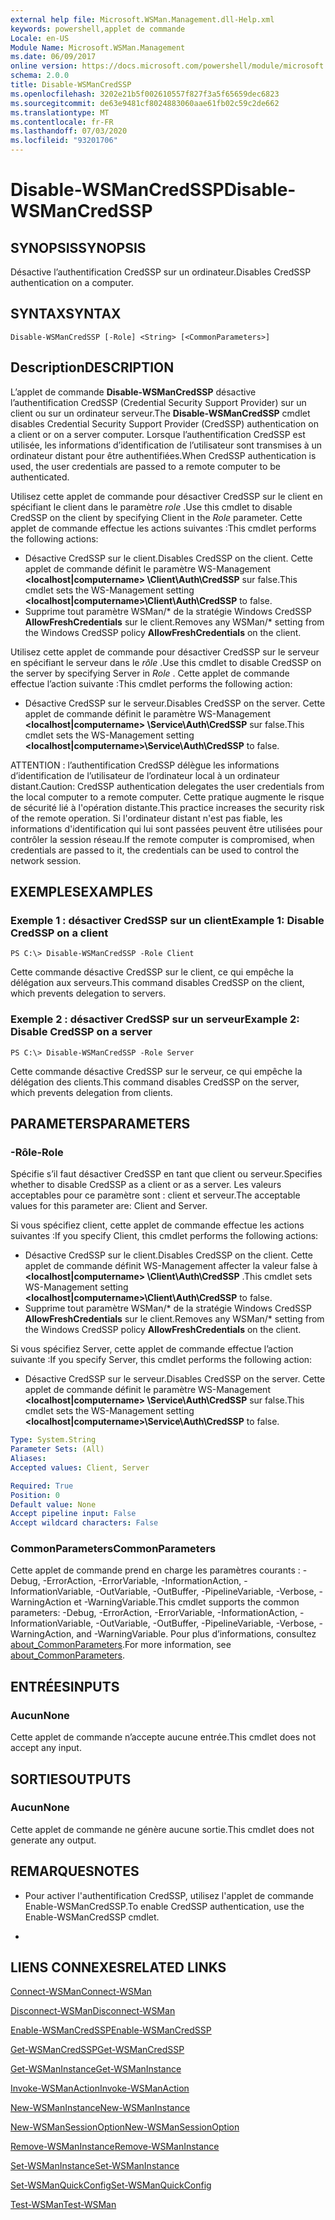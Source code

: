 ```yaml
---
external help file: Microsoft.WSMan.Management.dll-Help.xml
keywords: powershell,applet de commande
Locale: en-US
Module Name: Microsoft.WSMan.Management
ms.date: 06/09/2017
online version: https://docs.microsoft.com/powershell/module/microsoft.wsman.management/disable-wsmancredssp?view=powershell-7&WT.mc_id=ps-gethelp
schema: 2.0.0
title: Disable-WSManCredSSP
ms.openlocfilehash: 3202e21b5f002610557f827f3a5f65659dec6823
ms.sourcegitcommit: de63e9481cf8024883060aae61fb02c59c2de662
ms.translationtype: MT
ms.contentlocale: fr-FR
ms.lasthandoff: 07/03/2020
ms.locfileid: "93201706"
---
```

# <span data-ttu-id="d1dee-103">Disable-WSManCredSSP</span><span class="sxs-lookup"><span data-stu-id="d1dee-103">Disable-WSManCredSSP</span></span>

## <span data-ttu-id="d1dee-104">SYNOPSIS</span><span class="sxs-lookup"><span data-stu-id="d1dee-104">SYNOPSIS</span></span>
<span data-ttu-id="d1dee-105">Désactive l’authentification CredSSP sur un ordinateur.</span><span class="sxs-lookup"><span data-stu-id="d1dee-105">Disables CredSSP authentication on a computer.</span></span>

## <span data-ttu-id="d1dee-106">SYNTAX</span><span class="sxs-lookup"><span data-stu-id="d1dee-106">SYNTAX</span></span>

```
Disable-WSManCredSSP [-Role] <String> [<CommonParameters>]
```

## <span data-ttu-id="d1dee-107">Description</span><span class="sxs-lookup"><span data-stu-id="d1dee-107">DESCRIPTION</span></span>
<span data-ttu-id="d1dee-108">L’applet de commande **Disable-WSManCredSSP** désactive l’authentification CredSSP (Credential Security Support Provider) sur un client ou sur un ordinateur serveur.</span><span class="sxs-lookup"><span data-stu-id="d1dee-108">The **Disable-WSManCredSSP** cmdlet disables Credential Security Support Provider (CredSSP) authentication on a client or on a server computer.</span></span>
<span data-ttu-id="d1dee-109">Lorsque l’authentification CredSSP est utilisée, les informations d’identification de l’utilisateur sont transmises à un ordinateur distant pour être authentifiées.</span><span class="sxs-lookup"><span data-stu-id="d1dee-109">When CredSSP authentication is used, the user credentials are passed to a remote computer to be authenticated.</span></span>

<span data-ttu-id="d1dee-110">Utilisez cette applet de commande pour désactiver CredSSP sur le client en spécifiant le client dans le paramètre *role* .</span><span class="sxs-lookup"><span data-stu-id="d1dee-110">Use this cmdlet to disable CredSSP on the client by specifying Client in the *Role* parameter.</span></span>
<span data-ttu-id="d1dee-111">Cette applet de commande effectue les actions suivantes :</span><span class="sxs-lookup"><span data-stu-id="d1dee-111">This cmdlet performs the following actions:</span></span>

- <span data-ttu-id="d1dee-112">Désactive CredSSP sur le client.</span><span class="sxs-lookup"><span data-stu-id="d1dee-112">Disables CredSSP on the client.</span></span> <span data-ttu-id="d1dee-113">Cette applet de commande définit le paramètre WS-Management **\<localhost|computername\> \Client\Auth\CredSSP** sur false.</span><span class="sxs-lookup"><span data-stu-id="d1dee-113">This cmdlet sets the WS-Management setting **\<localhost|computername\>\Client\Auth\CredSSP** to false.</span></span>
- <span data-ttu-id="d1dee-114">Supprime tout paramètre WSMan/\* de la stratégie Windows CredSSP **AllowFreshCredentials** sur le client.</span><span class="sxs-lookup"><span data-stu-id="d1dee-114">Removes any WSMan/\* setting from the Windows CredSSP policy **AllowFreshCredentials** on the client.</span></span>

<span data-ttu-id="d1dee-115">Utilisez cette applet de commande pour désactiver CredSSP sur le serveur en spécifiant le serveur dans le *rôle* .</span><span class="sxs-lookup"><span data-stu-id="d1dee-115">Use this cmdlet to disable CredSSP on the server by specifying Server in *Role* .</span></span>
<span data-ttu-id="d1dee-116">Cette applet de commande effectue l’action suivante :</span><span class="sxs-lookup"><span data-stu-id="d1dee-116">This cmdlet performs the following action:</span></span>

- <span data-ttu-id="d1dee-117">Désactive CredSSP sur le serveur.</span><span class="sxs-lookup"><span data-stu-id="d1dee-117">Disables CredSSP on the server.</span></span> <span data-ttu-id="d1dee-118">Cette applet de commande définit le paramètre WS-Management **\<localhost|computername\> \Service\Auth\CredSSP** sur false.</span><span class="sxs-lookup"><span data-stu-id="d1dee-118">This cmdlet sets the WS-Management setting **\<localhost|computername\>\Service\Auth\CredSSP** to false.</span></span>

<span data-ttu-id="d1dee-119">ATTENTION : l’authentification CredSSP délègue les informations d’identification de l’utilisateur de l’ordinateur local à un ordinateur distant.</span><span class="sxs-lookup"><span data-stu-id="d1dee-119">Caution: CredSSP authentication delegates the user credentials from the local computer to a remote computer.</span></span>
<span data-ttu-id="d1dee-120">Cette pratique augmente le risque de sécurité lié à l'opération distante.</span><span class="sxs-lookup"><span data-stu-id="d1dee-120">This practice increases the security risk of the remote operation.</span></span>
<span data-ttu-id="d1dee-121">Si l'ordinateur distant n'est pas fiable, les informations d'identification qui lui sont passées peuvent être utilisées pour contrôler la session réseau.</span><span class="sxs-lookup"><span data-stu-id="d1dee-121">If the remote computer is compromised, when credentials are passed to it, the credentials can be used to control the network session.</span></span>

## <span data-ttu-id="d1dee-122">EXEMPLES</span><span class="sxs-lookup"><span data-stu-id="d1dee-122">EXAMPLES</span></span>

### <span data-ttu-id="d1dee-123">Exemple 1 : désactiver CredSSP sur un client</span><span class="sxs-lookup"><span data-stu-id="d1dee-123">Example 1: Disable CredSSP on a client</span></span>

```
PS C:\> Disable-WSManCredSSP -Role Client
```

<span data-ttu-id="d1dee-124">Cette commande désactive CredSSP sur le client, ce qui empêche la délégation aux serveurs.</span><span class="sxs-lookup"><span data-stu-id="d1dee-124">This command disables CredSSP on the client, which prevents delegation to servers.</span></span>

### <span data-ttu-id="d1dee-125">Exemple 2 : désactiver CredSSP sur un serveur</span><span class="sxs-lookup"><span data-stu-id="d1dee-125">Example 2: Disable CredSSP on a server</span></span>

```
PS C:\> Disable-WSManCredSSP -Role Server
```

<span data-ttu-id="d1dee-126">Cette commande désactive CredSSP sur le serveur, ce qui empêche la délégation des clients.</span><span class="sxs-lookup"><span data-stu-id="d1dee-126">This command disables CredSSP on the server, which prevents delegation from clients.</span></span>

## <span data-ttu-id="d1dee-127">PARAMETERS</span><span class="sxs-lookup"><span data-stu-id="d1dee-127">PARAMETERS</span></span>

### <span data-ttu-id="d1dee-128">-Rôle</span><span class="sxs-lookup"><span data-stu-id="d1dee-128">-Role</span></span>
<span data-ttu-id="d1dee-129">Spécifie s’il faut désactiver CredSSP en tant que client ou serveur.</span><span class="sxs-lookup"><span data-stu-id="d1dee-129">Specifies whether to disable CredSSP as a client or as a server.</span></span>
<span data-ttu-id="d1dee-130">Les valeurs acceptables pour ce paramètre sont : client et serveur.</span><span class="sxs-lookup"><span data-stu-id="d1dee-130">The acceptable values for this parameter are: Client and Server.</span></span>

<span data-ttu-id="d1dee-131">Si vous spécifiez client, cette applet de commande effectue les actions suivantes :</span><span class="sxs-lookup"><span data-stu-id="d1dee-131">If you specify Client, this cmdlet performs the following actions:</span></span>

- <span data-ttu-id="d1dee-132">Désactive CredSSP sur le client.</span><span class="sxs-lookup"><span data-stu-id="d1dee-132">Disables CredSSP on the client.</span></span> <span data-ttu-id="d1dee-133">Cette applet de commande définit WS-Management affecter la valeur false à **\<localhost|computername\> \Client\Auth\CredSSP** .</span><span class="sxs-lookup"><span data-stu-id="d1dee-133">This cmdlet sets WS-Management setting **\<localhost|computername\>\Client\Auth\CredSSP** to false.</span></span>
- <span data-ttu-id="d1dee-134">Supprime tout paramètre WSMan/\* de la stratégie Windows CredSSP **AllowFreshCredentials** sur le client.</span><span class="sxs-lookup"><span data-stu-id="d1dee-134">Removes any WSMan/\* setting from the Windows CredSSP policy **AllowFreshCredentials** on the client.</span></span>

<span data-ttu-id="d1dee-135">Si vous spécifiez Server, cette applet de commande effectue l’action suivante :</span><span class="sxs-lookup"><span data-stu-id="d1dee-135">If you specify Server, this cmdlet performs the following action:</span></span>

- <span data-ttu-id="d1dee-136">Désactive CredSSP sur le serveur.</span><span class="sxs-lookup"><span data-stu-id="d1dee-136">Disables CredSSP on the server.</span></span> <span data-ttu-id="d1dee-137">Cette applet de commande définit le paramètre WS-Management **\<localhost|computername\> \Service\Auth\CredSSP** sur false.</span><span class="sxs-lookup"><span data-stu-id="d1dee-137">This cmdlet sets the WS-Management setting **\<localhost|computername\>\Service\Auth\CredSSP** to false.</span></span>

```yaml
Type: System.String
Parameter Sets: (All)
Aliases:
Accepted values: Client, Server

Required: True
Position: 0
Default value: None
Accept pipeline input: False
Accept wildcard characters: False
```

### <span data-ttu-id="d1dee-138">CommonParameters</span><span class="sxs-lookup"><span data-stu-id="d1dee-138">CommonParameters</span></span>
<span data-ttu-id="d1dee-139">Cette applet de commande prend en charge les paramètres courants : -Debug, -ErrorAction, -ErrorVariable, -InformationAction, -InformationVariable, -OutVariable, -OutBuffer, -PipelineVariable, -Verbose, -WarningAction et -WarningVariable.</span><span class="sxs-lookup"><span data-stu-id="d1dee-139">This cmdlet supports the common parameters: -Debug, -ErrorAction, -ErrorVariable, -InformationAction, -InformationVariable, -OutVariable, -OutBuffer, -PipelineVariable, -Verbose, -WarningAction, and -WarningVariable.</span></span> <span data-ttu-id="d1dee-140">Pour plus d’informations, consultez [about_CommonParameters](https://go.microsoft.com/fwlink/?LinkID=113216).</span><span class="sxs-lookup"><span data-stu-id="d1dee-140">For more information, see [about_CommonParameters](https://go.microsoft.com/fwlink/?LinkID=113216).</span></span>

## <span data-ttu-id="d1dee-141">ENTRÉES</span><span class="sxs-lookup"><span data-stu-id="d1dee-141">INPUTS</span></span>

### <span data-ttu-id="d1dee-142">Aucun</span><span class="sxs-lookup"><span data-stu-id="d1dee-142">None</span></span>
<span data-ttu-id="d1dee-143">Cette applet de commande n’accepte aucune entrée.</span><span class="sxs-lookup"><span data-stu-id="d1dee-143">This cmdlet does not accept any input.</span></span>

## <span data-ttu-id="d1dee-144">SORTIES</span><span class="sxs-lookup"><span data-stu-id="d1dee-144">OUTPUTS</span></span>

### <span data-ttu-id="d1dee-145">Aucun</span><span class="sxs-lookup"><span data-stu-id="d1dee-145">None</span></span>
<span data-ttu-id="d1dee-146">Cette applet de commande ne génère aucune sortie.</span><span class="sxs-lookup"><span data-stu-id="d1dee-146">This cmdlet does not generate any output.</span></span>

## <span data-ttu-id="d1dee-147">REMARQUES</span><span class="sxs-lookup"><span data-stu-id="d1dee-147">NOTES</span></span>

* <span data-ttu-id="d1dee-148">Pour activer l'authentification CredSSP, utilisez l'applet de commande Enable-WSManCredSSP.</span><span class="sxs-lookup"><span data-stu-id="d1dee-148">To enable CredSSP authentication, use the Enable-WSManCredSSP cmdlet.</span></span>

*

## <span data-ttu-id="d1dee-149">LIENS CONNEXES</span><span class="sxs-lookup"><span data-stu-id="d1dee-149">RELATED LINKS</span></span>

[<span data-ttu-id="d1dee-150">Connect-WSMan</span><span class="sxs-lookup"><span data-stu-id="d1dee-150">Connect-WSMan</span></span>](Connect-WSMan.md)

[<span data-ttu-id="d1dee-151">Disconnect-WSMan</span><span class="sxs-lookup"><span data-stu-id="d1dee-151">Disconnect-WSMan</span></span>](Disconnect-WSMan.md)

[<span data-ttu-id="d1dee-152">Enable-WSManCredSSP</span><span class="sxs-lookup"><span data-stu-id="d1dee-152">Enable-WSManCredSSP</span></span>](Enable-WSManCredSSP.md)

[<span data-ttu-id="d1dee-153">Get-WSManCredSSP</span><span class="sxs-lookup"><span data-stu-id="d1dee-153">Get-WSManCredSSP</span></span>](Get-WSManCredSSP.md)

[<span data-ttu-id="d1dee-154">Get-WSManInstance</span><span class="sxs-lookup"><span data-stu-id="d1dee-154">Get-WSManInstance</span></span>](Get-WSManInstance.md)

[<span data-ttu-id="d1dee-155">Invoke-WSManAction</span><span class="sxs-lookup"><span data-stu-id="d1dee-155">Invoke-WSManAction</span></span>](Invoke-WSManAction.md)

[<span data-ttu-id="d1dee-156">New-WSManInstance</span><span class="sxs-lookup"><span data-stu-id="d1dee-156">New-WSManInstance</span></span>](New-WSManInstance.md)

[<span data-ttu-id="d1dee-157">New-WSManSessionOption</span><span class="sxs-lookup"><span data-stu-id="d1dee-157">New-WSManSessionOption</span></span>](New-WSManSessionOption.md)

[<span data-ttu-id="d1dee-158">Remove-WSManInstance</span><span class="sxs-lookup"><span data-stu-id="d1dee-158">Remove-WSManInstance</span></span>](Remove-WSManInstance.md)

[<span data-ttu-id="d1dee-159">Set-WSManInstance</span><span class="sxs-lookup"><span data-stu-id="d1dee-159">Set-WSManInstance</span></span>](Set-WSManInstance.md)

[<span data-ttu-id="d1dee-160">Set-WSManQuickConfig</span><span class="sxs-lookup"><span data-stu-id="d1dee-160">Set-WSManQuickConfig</span></span>](Set-WSManQuickConfig.md)

[<span data-ttu-id="d1dee-161">Test-WSMan</span><span class="sxs-lookup"><span data-stu-id="d1dee-161">Test-WSMan</span></span>](Test-WSMan.md)
